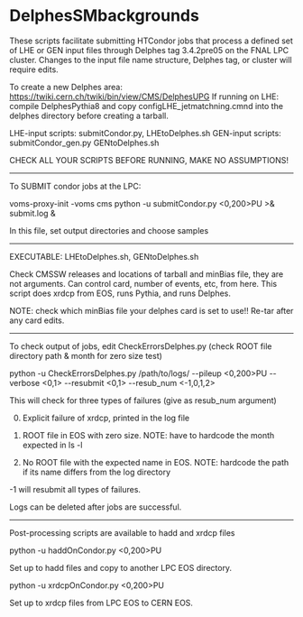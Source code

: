 # DelphesSMbackgrounds

These scripts facilitate submitting HTCondor jobs that process a defined set of LHE or GEN input files through Delphes tag 3.4.2pre05 on the FNAL LPC cluster. Changes to the input file name structure, Delphes tag, or cluster will require edits.

To create a new Delphes area: https://twiki.cern.ch/twiki/bin/view/CMS/DelphesUPG
If running on LHE: compile DelphesPythia8 and copy configLHE_jetmatchning.cmnd into the delphes directory before creating a tarball.

LHE-input scripts: submitCondor.py, LHEtoDelphes.sh
GEN-input scripts: submitCondor_gen.py GENtoDelphes.sh

CHECK ALL YOUR SCRIPTS BEFORE RUNNING, MAKE NO ASSUMPTIONS!

----------------------------------------------------------

To SUBMIT condor jobs at the LPC:

voms-proxy-init -voms cms
python -u submitCondor.py <0,200>PU >& submit.log &

In this file, set output directories and choose samples

---------------------------------------------------------

EXECUTABLE: LHEtoDelphes.sh, GENtoDelphes.sh

Check CMSSW releases and locations of tarball and minBias file, they are not arguments.
Can control card, number of events, etc, from here.
This script does xrdcp from EOS, runs Pythia, and runs Delphes. 

NOTE: check which minBias file your delphes card is set to use!! Re-tar after any card edits.

---------------------------------------------------------

To check output of jobs, edit CheckErrorsDelphes.py (check ROOT file directory path & month for zero size test)

python -u CheckErrorsDelphes.py /path/to/logs/ --pileup <0,200>PU --verbose <0,1> --resubmit <0,1> --resub_num <-1,0,1,2>

This will check for three types of failures (give as resub_num argument)

0. Explicit failure of xrdcp, printed in the log file

1. ROOT file in EOS with zero size. NOTE: have to hardcode the month expected in ls -l

2. No ROOT file with the expected name in EOS. NOTE: hardcode the path if its name differs from the log directory

-1 will resubmit all types of failures.

Logs can be deleted after jobs are successful.

--------------------------------------------------------

Post-processing scripts are available to hadd and xrdcp files

python -u haddOnCondor.py <0,200>PU

Set up to hadd files and copy to another LPC EOS directory. 

python -u xrdcpOnCondor.py <0,200>PU

Set up to xrdcp files from LPC EOS to CERN EOS.

